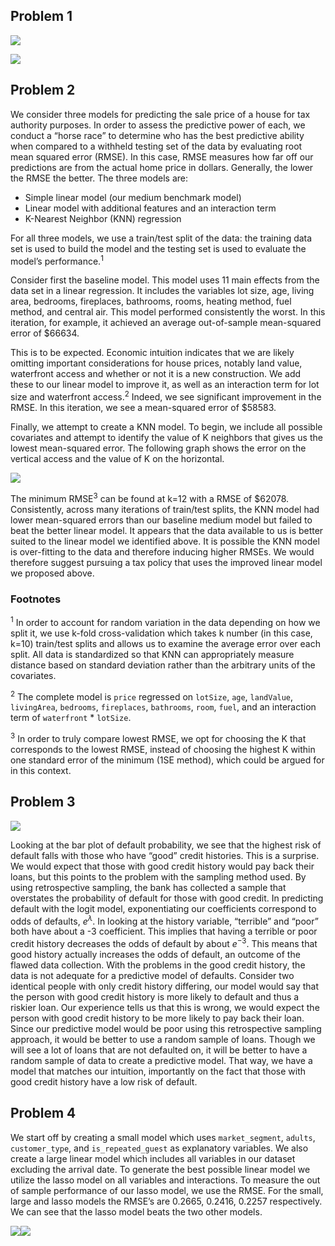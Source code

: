 ## Problem 1

![](Homework2_files/figure-markdown_strict/unnamed-chunk-2-1.png)

![](Homework2_files/figure-markdown_strict/unnamed-chunk-3-1.png)

## Problem 2

We consider three models for predicting the sale price of a house for
tax authority purposes. In order to assess the predictive power of each,
we conduct a “horse race” to determine who has the best predictive
ability when compared to a withheld testing set of the data by
evaluating root mean squared error (RMSE). In this case, RMSE measures
how far off our predictions are from the actual home price in dollars.
Generally, the lower the RMSE the better. The three models are:

-   Simple linear model (our medium benchmark model)
-   Linear model with additional features and an interaction term
-   K-Nearest Neighbor (KNN) regression

For all three models, we use a train/test split of the data: the
training data set is used to build the model and the testing set is used
to evaluate the model’s performance.<sup>1</sup>

Consider first the baseline model. This model uses 11 main effects from
the data set in a linear regression. It includes the variables lot size,
age, living area, bedrooms, fireplaces, bathrooms, rooms, heating
method, fuel method, and central air. This model performed consistently
the worst. In this iteration, for example, it achieved an average
out-of-sample mean-squared error of $66634.

This is to be expected. Economic intuition indicates that we are likely
omitting important considerations for house prices, notably land value,
waterfront access and whether or not it is a new construction. We add
these to our linear model to improve it, as well as an interaction term
for lot size and waterfront access.<sup>2</sup> Indeed, we see
significant improvement in the RMSE. In this iteration, we see a
mean-squared error of $58583.

Finally, we attempt to create a KNN model. To begin, we include all
possible covariates and attempt to identify the value of K neighbors
that gives us the lowest mean-squared error. The following graph shows
the error on the vertical access and the value of K on the horizontal.

![](Homework2_files/figure-markdown_strict/unnamed-chunk-5-1.png)

The minimum RMSE<sup>3</sup> can be found at k=12 with a RMSE of $62078.
Consistently, across many iterations of train/test splits, the KNN model
had lower mean-squared errors than our baseline medium model but failed
to beat the better linear model. It appears that the data available to
us is better suited to the linear model we identified above. It is
possible the KNN model is over-fitting to the data and therefore
inducing higher RMSEs. We would therefore suggest pursuing a tax policy
that uses the improved linear model we proposed above.

### Footnotes

<sup>1</sup> In order to account for random variation in the data
depending on how we split it, we use k-fold cross-validation which takes
k number (in this case, k=10) train/test splits and allows us to examine
the average error over each split. All data is standardized so that KNN
can appropriately measure distance based on standard deviation rather
than the arbitrary units of the covariates.

<sup>2</sup> The complete model is `price` regressed on `lotSize`,
`age`, `landValue`, `livingArea`, `bedrooms`, `fireplaces`, `bathrooms`,
`room`, `fuel`, and an interaction term of `waterfront` \* `lotSize`.

<sup>3</sup> In order to truly compare lowest RMSE, we opt for choosing
the K that corresponds to the lowest RMSE, instead of choosing the
highest K within one standard error of the minimum (1SE method), which
could be argued for in this context.

## Problem 3

![](Homework2_files/figure-markdown_strict/unnamed-chunk-6-1.png)

Looking at the bar plot of default probability, we see that the highest
risk of default falls with those who have “good” credit histories. This
is a surprise. We would expect that those with good credit history would
pay back their loans, but this points to the problem with the sampling
method used. By using retrospective sampling, the bank has collected a
sample that overstates the probability of default for those with good
credit. In predicting default with the logit model, exponentiating our
coefficients correspond to odds of defaults, *e*<sup>*λ*</sup>. In
looking at the history variable, “terrible” and “poor” both have about a
-3 coefficient. This implies that having a terrible or poor credit
history decreases the odds of default by about *e*<sup>−3</sup>. This
means that good history actually increases the odds of default, an
outcome of the flawed data collection. With the problems in the good
credit history, the data is not adequate for a predictive model of
defaults. Consider two identical people with only credit history
differing, our model would say that the person with good credit history
is more likely to default and thus a riskier loan. Our experience tells
us that this is wrong, we would expect the person with good credit
history to be more likely to pay back their loan. Since our predictive
model would be poor using this retrospective sampling approach, it would
be better to use a random sample of loans. Though we will see a lot of
loans that are not defaulted on, it will be better to have a random
sample of data to create a predictive model. That way, we have a model
that matches our intuition, importantly on the fact that those with good
credit history have a low risk of default.

## Problem 4

We start off by creating a small model which uses `market_segment`,
`adults`, `customer_type`, and `is_repeated_guest` as explanatory
variables. We also create a large linear model which includes all
variables in our dataset excluding the arrival date. To generate the
best possible linear model we utilize the lasso model on all variables
and interactions. To measure the out of sample performance of our lasso
model, we use the RMSE. For the small, large and lasso models the RMSE’s
are 0.2665, 0.2416, 0.2257 respectively. We can see that the lasso model
beats the two other models.

![](Homework2_files/figure-markdown_strict/unnamed-chunk-8-1.png)![](Homework2_files/figure-markdown_strict/unnamed-chunk-8-2.png)
